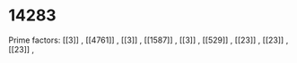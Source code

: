 # 14283

Prime factors: [[3]] , [[4761]] , [[3]] , [[1587]] , [[3]] , [[529]] , [[23]] , [[23]] , [[23]] , 